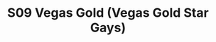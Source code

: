 ---
title: S09 Vegas Gold (Vegas Gold Star Gays)
permalink: "/teams/s09-vegas-gold"
teamslug: s09-vegas-gold
members:
- Enrique Perez - Captain
- Dan Cipullo - Quarterback
- Tim Adams
- Alex Anzures
- Mike D'Ignazio
- Josh Ellis
- Greg Kenderdine
- Ben Kozlowski
- Robert Ladd
- Jay Maroney
- Andrew Mertens
- Daniel Reyes
- Brain Sparrow
- Andrew Wills - Supplemental
teamid: 4470
name: S09 Vegas Gold
color: Vegas Gold Star Gays
division: ''
---